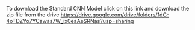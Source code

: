 To download the Standard CNN Model click on this link and download the zip file from the drive
https://drive.google.com/drive/folders/1dC-4oTDZYo7YCawas7W_ix0eaAeSRNas?usp=sharing
